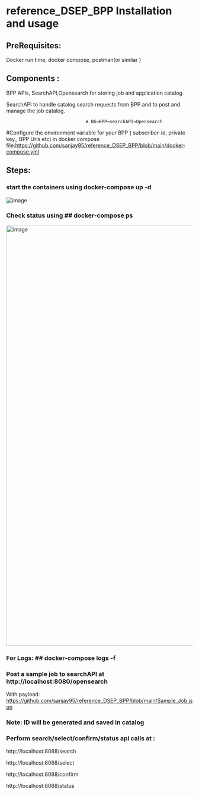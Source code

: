 # reference_DSEP_BPP Installation and usage

## PreRequisites: 

Docker run time, docker compose, postman(or similar ) 

## Components :

BPP APIs, SearchAPI,Opensearch for storing job and application catalog

SearchAPI to handle catalog search requests from BPP and to post and manage the job catalog.

                                  # BG→BPP→searchAPI→Opensearch 



#Configure the environment variable for your BPP ( subscriber-id, private key,, BPP Urls etc)  in docker compose file:https://github.com/sanjay95/reference_DSEP_BPP/blob/main/docker-compose.yml


## Steps: 

### start the containers using 	      docker-compose up -d 
![image](https://user-images.githubusercontent.com/1314582/217458018-74fd2c64-d029-4dc2-9d9c-4b58798a0760.png)

### Check status using 	## docker-compose ps 
<img width="1130" alt="image" src="https://user-images.githubusercontent.com/1314582/217458204-b2ad8f6c-c602-410c-b39d-2cdbc092eca8.png">


### For Logs:  ## docker-compose logs -f 


### Post a sample job to searchAPI at http://localhost:8080/opensearch
With payload: https://github.com/sanjay95/reference_DSEP_BPP/blob/main/Sample_Job.json
### Note: ID will be generated and saved in catalog
 
### Perform search/select/confirm/status api calls at : 
http://localhost:8088/search

http://localhost:8088/select

http://localhost:8088/confirm

http://localhost:8088/status


